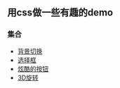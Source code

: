 ## 用css做一些有趣的demo
### 集合
- [背景切换](https://jsbin.com/sacizor/2/edit?html,output)
- [选择框](https://jsbin.com/xovumofeyu/edit?output)
- [炫酷的按钮](https://jsbin.com/yazexaxezu/1/edit?css,output)
- [3D旋转](https://jsbin.com/xehuces/1/edit?css,output)
